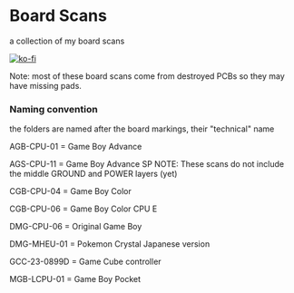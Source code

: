 # Board Scans
a collection of my board scans

[![ko-fi](https://ko-fi.com/img/githubbutton_sm.svg)](https://ko-fi.com/L4L12T33R)

Note: most of these board scans come from destroyed PCBs so they may have missing pads.

### Naming convention
the folders are named after the board markings, their "technical" name


AGB-CPU-01 = Game Boy Advance

AGS-CPU-11 = Game Boy Advance SP NOTE: These scans do not include the middle GROUND and POWER layers (yet)

CGB-CPU-04 = Game Boy Color

CGB-CPU-06 = Game Boy Color CPU E

DMG-CPU-06 = Original Game Boy

DMG-MHEU-01 = Pokemon Crystal Japanese version

GCC-23-0899D = Game Cube controller

MGB-LCPU-01 = Game Boy Pocket
